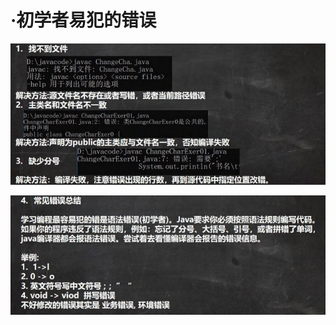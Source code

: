 # ·初学者易犯的错误

![image-20230522145136530](./初学者易犯的错误.assets/image-20230522145136530.png)

![image-20230522145156177](./初学者易犯的错误.assets/image-20230522145156177.png)





